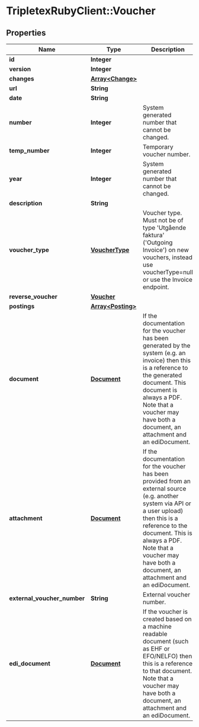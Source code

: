 # TripletexRubyClient::Voucher

## Properties
Name | Type | Description | Notes
------------ | ------------- | ------------- | -------------
**id** | **Integer** |  | [optional] 
**version** | **Integer** |  | [optional] 
**changes** | [**Array&lt;Change&gt;**](Change.md) |  | [optional] 
**url** | **String** |  | [optional] 
**date** | **String** |  | 
**number** | **Integer** | System generated number that cannot be changed. | [optional] 
**temp_number** | **Integer** | Temporary voucher number. | [optional] 
**year** | **Integer** | System generated number that cannot be changed. | [optional] 
**description** | **String** |  | 
**voucher_type** | [**VoucherType**](VoucherType.md) | Voucher type. Must not be of type &#39;Utgående faktura&#39; (&#39;Outgoing Invoice&#39;) on new vouchers, instead use voucherType&#x3D;null or use the Invoice endpoint. | [optional] 
**reverse_voucher** | [**Voucher**](Voucher.md) |  | [optional] 
**postings** | [**Array&lt;Posting&gt;**](Posting.md) |  | 
**document** | [**Document**](Document.md) | If the documentation for the voucher has been generated by the system (e.g. an invoice) then this is a reference to the generated document. This document is always a PDF. Note that a voucher may have both a document, an attachment and an ediDocument. | [optional] 
**attachment** | [**Document**](Document.md) | If the documentation for the voucher has been provided from an external source (e.g. another system via API or a user upload) then this is a reference to the document. This is always a PDF. Note that a voucher may have both a document, an attachment and an ediDocument. | [optional] 
**external_voucher_number** | **String** | External voucher number. | [optional] 
**edi_document** | [**Document**](Document.md) | If the voucher is created based on a machine readable document (such as EHF or EFO/NELFO) then this is a reference to that document. Note that a voucher may have both a document, an attachment and an ediDocument. | [optional] 


